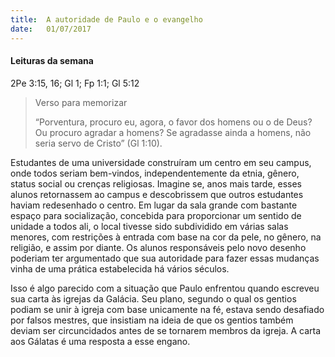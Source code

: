 ```yaml
---
title:  A autoridade de Paulo e o evangelho
date:   01/07/2017
---
```


#### Leituras da semana
2Pe 3:15, 16; Gl 1; Fp 1:1; Gl 5:12

> <p>Verso para memorizar</p>
> “Porventura, procuro eu, agora, o favor dos homens ou o de Deus? Ou procuro agradar a homens? Se agradasse ainda a homens, não seria servo de Cristo” (Gl 1:10).

Estudantes de uma universidade construíram um centro em seu campus, onde todos seriam bem-vindos, independentemente da etnia, gênero, status social ou crenças religiosas. Imagine se, anos mais tarde, esses alunos retornassem ao campus e descobrissem que outros estudantes haviam redesenhado o centro. Em lugar da sala grande com bastante espaço para socialização, concebida para proporcionar um sentido de unidade a todos ali, o local tivesse sido subdividido em várias salas menores, com restrições à entrada com base na cor da pele, no gênero, na religião, e assim por diante. Os alunos responsáveis pelo novo desenho poderiam ter argumentado que sua autoridade para fazer essas mudanças vinha de uma prática estabelecida há vários séculos.

Isso é algo parecido com a situação que Paulo enfrentou quando escreveu sua carta às igrejas da Galácia. Seu plano, segundo o qual os gentios podiam se unir à igreja com base unicamente na fé, estava sendo desafiado por falsos mestres, que insistiam na ideia de que os gentios também deviam ser circuncidados antes de se tornarem membros da igreja. A carta aos Gálatas é uma resposta a esse engano.